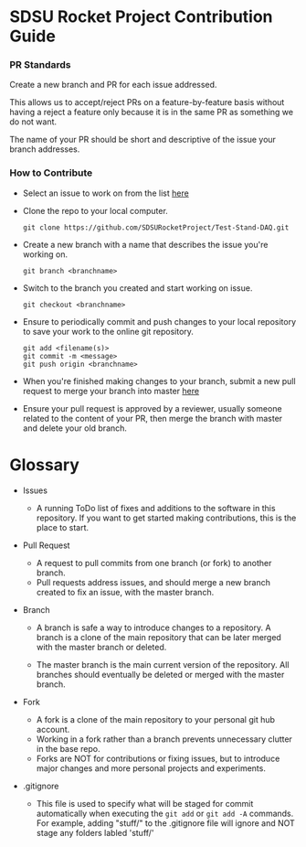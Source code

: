 # SDSU Rocket Project Contribution Guide

### PR Standards

Create a new branch and PR for each issue addressed. 

This allows us to accept/reject PRs on a feature-by-feature basis without having a reject a feature only because it is in the same PR as something we do not want.  

The name of your PR should be short and descriptive of the issue your branch addresses.

### How to Contribute
- Select an issue to work on from the list [here](https://github.com/SDSURocketProject/Test-Stand-DAQ/issues)

- Clone the repo to your local computer. 
	```
	git clone https://github.com/SDSURocketProject/Test-Stand-DAQ.git
	```
- Create a new branch with a name that describes the issue you're working on.
	```
	git branch <branchname>
	```

- Switch to the branch you created and start working on issue. 
	```
	git checkout <branchname>
	```

- Ensure to periodically commit and push changes to your local repository to save your work to the online git repository.
	``` 
	git add <filename(s)>
	git commit -m <message>
	git push origin <branchname>
	```

- When you're finished making changes to your branch, submit a new pull request to merge your branch into master [here](https://github.com/SDSURocketProject/Test-Stand-DAQ/pulls)

- Ensure your pull request is approved by a reviewer, usually someone related to the content of your PR, then merge the branch with master and delete your old branch.

# Glossary
- Issues
	- A running ToDo list of fixes and additions to the software in this repository. If you want to get started making contributions, this is the place to start.

- Pull Request
	- A request to pull commits from one branch (or fork) to another branch.
	- Pull requests address issues, and should merge a new branch created to fix an issue, with the master branch.

- Branch
	- A branch is safe a way to introduce changes to a repository. A branch is a clone of the main repository that can be later merged with the master branch or deleted.

	- The master branch is the main current version of the repository. All branches should eventually be deleted or merged with the master branch.

- Fork
	- A fork is a clone of the main repository to your personal git hub account.
	- Working in a fork rather than a branch prevents unnecessary clutter in the base repo.
	- Forks are NOT for contributions or fixing issues, but to introduce major changes and more personal projects and experiments.

- .gitignore
	- This file is used to specify what will be staged for commit automatically when executing the `git add` or `git add -A` commands. For example, adding "stuff/" to the .gitignore file will ignore and NOT stage any folders labled 'stuff/'
